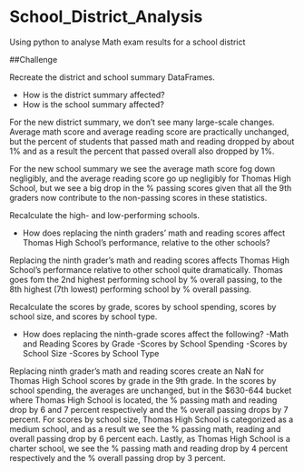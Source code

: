 # School_District_Analysis
Using python to analyse Math exam results for a school district

##Challenge

Recreate the district and school summary DataFrames.
- How is the district summary affected?
- How is the school summary affected?

For the new district summary, we don’t see many large-scale changes. Average math score and average reading score are practically unchanged, but the percent of students that passed math and reading dropped by about 1% and as a result the percent that passed overall also dropped by 1%.

For the new school summary we see the average math score fog down negligibly, and the average reading score go up negligibly for Thomas High School, but we see a big drop in the % passing scores given that all the 9th graders now contribute to the non-passing scores in these statistics.

Recalculate the high- and low-performing schools.
- How does replacing the ninth graders’ math and reading scores affect Thomas High School’s performance, relative to the other schools?

Replacing the ninth grader’s math and reading scores affects Thomas High School’s performance relative to other school quite dramatically. Thomas goes fom the 2nd highest performing school by % overall passing, to the 8th highest (7th lowest) performing school by % overall passing.

Recalculate the scores by grade, scores by school spending, scores by school size, and scores by school type.
- How does replacing the ninth-grade scores affect the following?
    -Math and Reading Scores by Grade
    -Scores by School Spending
    -Scores by School Size
    -Scores by School Type
    
Replacing ninth grader’s math and reading scores create an NaN for Thomas High School scores by grade in the 9th grade. In the scores by school spending, the averages are unchanged, but in the $630-644 bucket where Thomas High School is located, the % passing math and reading drop by 6 and 7 percent respectively and the % overall passing drops by 7 percent. For scores by school size, Thomas High School is categorized as a medium school, and as a result we see the % passing math, reading and overall passing drop by 6 percent each. Lastly, as Thomas High School is a charter school, we see the % passing math and reading drop by 4 percent respectively and the % overall passing drop by 3 percent.
